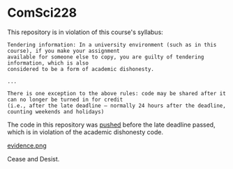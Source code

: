 # ComSci228

This repository is in violation of this course's syllabus:

    Tendering information: In a university environment (such as in this course), if you make your assignment
    available for someone else to copy, you are guilty of tendering information, which is also
    considered to be a form of academic dishonesty.

    ...

    There is one exception to the above rules: code may be shared after it can no longer be turned in for credit
    (i.e., after the late deadline — normally 24 hours after the deadline, counting weekends and holidays)


The code in this repository was [pushed](https://github.com/csteamengine?tab=activity) before the late deadline passed, which is in violation of the academic dishonesty code.

[evidence.png](evidence.png)

Cease and Desist.
